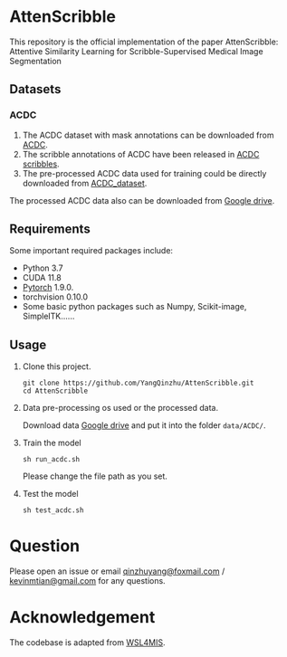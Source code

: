 # AttenScribble

This repository is the official implementation of the paper AttenScribble: Attentive Similarity Learning for Scribble-Supervised Medical Image Segmentation

## Datasets

### ACDC
1. The ACDC dataset with mask annotations can be downloaded from [ACDC](https://www.creatis.insa-lyon.fr/Challenge/acdc/).
2. The scribble annotations of ACDC have been released in [ACDC scribbles](https://vios-s.github.io/multiscale-adversarial-attention-gates/data). 
3. The pre-processed ACDC data used for training could be directly downloaded from [ACDC_dataset](https://github.com/HiLab-git/WSL4MIS/tree/main/data/ACDC).

The processed ACDC data also can be downloaded from [Google drive](https://drive.google.com/drive/folders/1bGmNCbNPrMuFqWVSQeR_1tDsrB7nKFAu?usp=drive_link).
## Requirements

Some important required packages include:
* Python 3.7
* CUDA 11.8
* [Pytorch](https://pytorch.org) 1.9.0.
* torchvision 0.10.0
* Some basic python packages such as Numpy, Scikit-image, SimpleITK......

## Usage
1. Clone this project.
   ```
   git clone https://github.com/YangQinzhu/AttenScribble.git
   cd AttenScribble
   ```

2. Data pre-processing os used or the processed data.
   
   Download data [Google drive](https://drive.google.com/drive/folders/1bGmNCbNPrMuFqWVSQeR_1tDsrB7nKFAu?usp=drive_link) and put it into the folder `data/ACDC/`.

3. Train the model
    ```
    sh run_acdc.sh
    ```
    
    Please change the file path as you set.

4. Test the model
    ```
    sh test_acdc.sh
    ```

# Question
Please open an issue or email qinzhuyang@foxmail.com / kevinmtian@gmail.com for any questions.


# Acknowledgement
The codebase is adapted from [WSL4MIS](https://github.com/HiLab-git/WSL4MIS).

